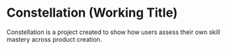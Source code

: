 # Constellation (Working Title)
Constellation is a project created to show how users assess their own skill mastery across product creation.
